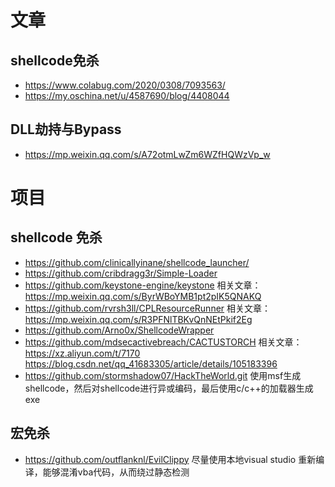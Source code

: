 # 文章
## shellcode免杀
- https://www.colabug.com/2020/0308/7093563/
- https://my.oschina.net/u/4587690/blog/4408044

## DLL劫持与Bypass
- https://mp.weixin.qq.com/s/A72otmLwZm6WZfHQWzVp_w







# 项目
## shellcode 免杀
- https://github.com/clinicallyinane/shellcode_launcher/
- https://github.com/cribdragg3r/Simple-Loader
- https://github.com/keystone-engine/keystone     相关文章：https://mp.weixin.qq.com/s/ByrWBoYMB1pt2pIK5QNAKQ
- https://github.com/rvrsh3ll/CPLResourceRunner   相关文章：https://mp.weixin.qq.com/s/R3PFNlTBKvQnNEtPkif2Eg
- https://github.com/Arno0x/ShellcodeWrapper
- https://github.com/mdsecactivebreach/CACTUSTORCH   相关文章：https://xz.aliyun.com/t/7170    https://blog.csdn.net/qq_41683305/article/details/105183396
- https://github.com/stormshadow07/HackTheWorld.git   使用msf生成shellcode，然后对shellcode进行异或编码，最后使用c/c++的加载器生成exe

## 宏免杀
- https://github.com/outflanknl/EvilClippy   尽量使用本地visual studio 重新编译，能够混淆vba代码，从而绕过静态检测
